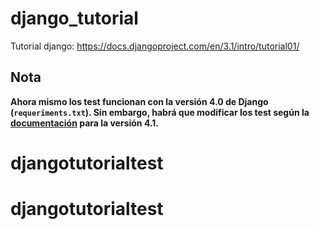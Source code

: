# django_tutorial
Tutorial django: https://docs.djangoproject.com/en/3.1/intro/tutorial01/


## Nota

**Ahora mismo los test funcionan con la versión 4.0 de Django (`requeriments.txt`). Sin embargo, habrá que modificar los test según la [documentación](https://docs.djangoproject.com/en/4.1/intro/tutorial05/) para la versión 4.1.**
# djangotutorialtest
# djangotutorialtest
